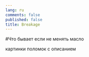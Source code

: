 ```yaml
---
lang: ru
comments: false
published: false
title: Breakage
---
```

#Что бывает если не менять масло

картинки поломок с описанием
